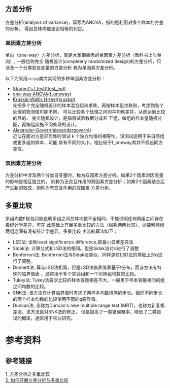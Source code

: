 ## 方差分析

方差分析(analysis of variance)，简写为ANOVA，指的是利用对多个样本的方差的分析，
得出总体均值是否相等的判定。

### 单因素方差分析  
单向（one-way）方差分析，就是大家很熟悉的单因素方差分析（教科书上叫单向）, 一般也称完全
随机设计(completely randomized design)的方差分析，只涉及一个分类型自变量的方差分析
称为单因素方差分析。  

以下为采用`scipy`类库实现的多种单因素方差分析：  
* [Student's t test(ttest_ind)](anova.py)  
* [one-way ANOVA(f_oneway)](anova.py)  
* [Kruskal-Wallis H-test(kruskal)](anova.py)  
先把多个完全随机设计的样本混合起来求秩，再按样本组求秩和，考虑到各个处理的观测值可能不同，
可以比较各个处理之间的平均秩差异，从而达到比较的目的。 完全随机设计，是指将试验数据分成若
干组，每组的样本量随机分配，再按组实施不同处理的设计。
* [Alexander-Govern(alexandergovern))](anova.py)  
近似在面对方差异质性时测试 k 个独立均值的相等性。该测试适用于来自两组或更多组的样本，可能
具有不同的大小。相比较于f_oneway其并不假设同方差性。

### 双因素方差分析  
方差分析中涉及两个分类自变量时，称为双因素方差分析。如果2个因素对因变量的影响是相互独立的，
则称为无交互作用的双因素方差分析；如果2个因素结合后产生新的效应，则称为有交互作用的双因素
方差分析。  

## 多重比较  

多组均数F检验只能说明多组之间总体均数不全相同，不能说明任何两组之间存在着统计学差异。可在
此基础上开展多重比较的方法（俗称两两比较），以探索两组两组之间有没有统计学差异。多重比较
主流的算法如下：
* LSD法: 全称least significance difference,即最小显著差异法
* Sidak法: 计算公式和LSD法的相同。但是Sidak法对α进行了调整
* Bonferroni法: Bonferroni法与Sidak法类似，同样是在LSD法的基础上对α进行了调整。
* Dunnett法: 算与LSD法相同，但是LSD法临界值表基于t分布，而该方法有特殊的临界值表 ，通常用于多个实验组和一个对照组均数的比较。
* Tukey法: Tukey法要求比较的样本容量相差不大，一般用于样本容量相同的组之间均数的比较。
* SNK法: 该方法在计算临界值时考虑了两样本均数排序的步长。因而不同步长的两个样本均数的比较使用不同的q临界值。
* Duncan法: 全称为Duncan's new multiple range test (MRT)，也称为新复极差法。该方法是对SNK法的修正，
但是提高了一类错误概率，降低了二类错误的概率，通常用于农业研究。

# 参考资料  

## 参考链接
[1. 方差分析之多重比较](https://zhuanlan.zhihu.com/p/44880434)  
[2. 如何开展方差分析与多重比较](https://www.jianshu.com/p/ed4307884ab8)
